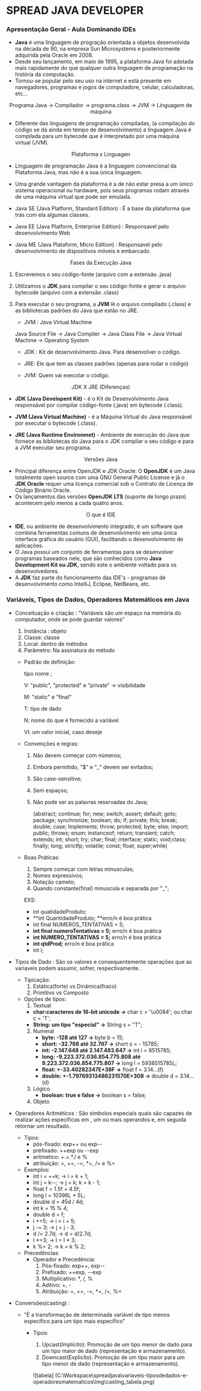 #  SPREAD JAVA DEVELOPER

### Apresentação Geral - Aula Dominando IDEs

* **Java** é uma linguagem de progração orientada a objetos desenvolvida na década de 90, na empresa Sun Microsystems e posteriormente adquirida pela Oracle em 2008.
* Desde seu lançamento, em maio de 1995, a plataforma Java foi adotada mais rapidamente do que qualquer outra linguagem de programação na história da computação.
* Tornou-se popular pelo seu uso na internet e está presente em navegadores, programas e jogos de computadore, celular, calculadoras, etc...



<p style='text-align: center;'> Programa Java -> Compilador -> programa.class -> JVM -> Linguagem de máquina </p>

* Diferente das linguagens de programação compiladas, (a compilação do código se dá ainda em tempo de desenvolvimento) a linguagem Java é compilada para um bytecode que é interpretado por uma máquina virtual (JVM).

<p style='text-align: center;'> Plataforma x Linguagen </p>

* Linguagem de programação Java é a linguagem convencional da Plataforma Java, mas não é a sua única linguagem.

* Uma grande vantagem da plataforma é a de não estar presa a um único sistema operacional ou hardware, pois seus programas rodam através de uma máquina virtual que pode ser emulada.
* Java SE (Java Platform, Standard Edition) : É a base da plataforma que trás com ela algumas classes.
* Java EE (Java Platform, Enterprise Edition) : Responsavel pelo desenvolvimento Web
* Java ME (Java Plataform, Micro Edition) : Responsavel pelo desenvolvimento de dispositivos móveis e embarcado.



<p style='text-align: center;'> Fases da Execução Java </p>

1. Escrevemos o seu código-fonte (arquivo com a extensão .java)

2. Utilizamos o **JDK** para compilar o seu código-fonte e gerar o arquivo bytecode (arquivo com a extensão .class)

3. Para executar o seu programa, a **JVM** lê o arquivo compilado (.class) e as bibliotecas padrões do Java que estão no JRE.

   - JVM : Java Virtual Machine

   Java Source File -> Java Compiler -> Java Class File -> Java Virtual Machine -> Operating System 

   - JDK : Kit de desenvolvimento Java. Para desenvolver o código.

   - JRE: Ele que tem as classes padrões (apenas para rodar o código)

   - JVM: Quem vai executar o código.

     

<p style='text-align: center;'> JDK X JRE (Diferenças) </p>

* **JDK (Java Developent Kit)** - é o Kit de Desenvolvimento Java responsável por compilar código-fonte (.java) em bytecode (.class).

* **JVM (Java Virtual Machine)** - é a Máquina Virtual do Java responsável por executar o bytecode (.class).

* **JRE (Java Runtime Environmet)** - Ambiente de execução do Java que fornece as bibliotecas do Java para o JDK compilar o seu código e para a JVM executar seu programa.

  

<p style='text-align: center;'> Versões Java </p>

* Principal diferença entre OpenJDK e JDK Oracle: O **OpenJDK** é um Java totalmente open source com uma GNU General Public License e já o **JDK Oracle** requer uma licença comercial sob o Contrato de Licença de Código Binário Oracle.
* Os lançamentos das versões **OpenJDK LTS** (suporte de longo prazo) acontecem pelo menos a cada quatro anos.



<p style='text-align: center;'> O que é IDE </p>



* **IDE**, ou ambiente de desenvolvimento integrado, é um software que combina ferramentas comuns de desenvolvimento em uma única interface gráfica do usuário (GUI), facilitando o desenvolvimento de aplicações.
* O Java possui um conjunto de ferramentas para se desenvolver programas baseados nele, que são conhecidos como **Java Development Kit ou JDK**, sendo este o ambiente voltado para os desenvolvedores.
* A **JDK** faz parte do funcionamento das IDE's - programas de desenvolvimento como IntelliJ, Eclipse, NetBeans, etc.



### Variáveis, Tipos de Dados, Operadores Matemáticos em Java



* Conceituação e criação : "Variáveis são um espaço na memória do computador, onde se pode guardar valores" 

  1. Instância : objeto
  2. Classe: classe
  3. Local: dentro de métodos
  4. Parâmetro: Na assinatura do método

  - Padrão de definição:

    <?visibilidade?><?modificador?>tipo nome <?=valorInicial?>;

    V: "public", "protected" e "private" -> visibilidade

    M: "static" e "final"

    T: tipo de dado

    N: nome do que é fornecido a variável

    VI: um valor inicial, caso deseje

  - Convenções e regras:

    1. Não devem começar com números;

    2. Embora permitido, "$" e "_" devem ser evitados;

    3. São case-sensitive;

    4. Sem espaços;

    5. Não pode ser as palavras reservadas do Java;

       (abstract;  continue; for; new; switch; assert; default; goto; package; synchronize; boolean; do; if; private; this; break; double; case; Implements; throw; protected; byte; else; import; public; throws; enum; instanceof; return; transient; catch; extends; int; short; try; char; final; interface; static; void;class; finally; long; strictfp; volatile; const; float; super;while)

  - Boas Práticas:

    1. Sempre começar com letras minusculas;
    2. Nomes expressivos;
    3. Notação camelo;
    4. Quando constante(final) minuscula e separada por "_";
    
    EXS:
    
    - int quatidadeProduto;
    - **int QuantidadeProduto; **erro/n é boa prática
    - int final NUMEROS_TENTATIVAS = 5;
    - **int final numeroTentativas = 5;** erro/n é boa prática
    - **int NUMERO_TENTATIVAS = 5;** erro/n é boa prática
    - **int qtdProd;** erro/n é boa prática
    - int i; 

* Tipos de Dado : São os valores e consequentemente operações que as variaveis podem assumir, sofrer, respectivamente.

  - Tipicação:
    1. Estática(forte) vs Dinâmica(fraco)
    2. Primitivo vs Composto
  - Opções de tipos:
    1.  Textual
       - **char:caracteres de 16-bit unicode ->** char c = '\u0084'; ou char c = 'T';
       - **String: um tipo "especial" ->** String s = "T";
    2. Numeral
       - **byte: -128 até 127 ->** byte b = 15;
       - **short: -32.768 até 32.767 ->** short s = - 15785;
       - **int: -2.147.648 até 2.147.483.647 ->** int i = 8515785;
       - **long: -9.223.372.036.854.775.808 até 9.223.372.036.854.775.807 ->** long l = 5938515785L;
       - **float: +-33.40282347E+38F ->** float f = 3.14...(f)
       - **double: +-1.79769313486231570E+308 ->** double d = 3.14...(d)
    3. Lógico
       - **boolean: true e false ->** boolean s = false;
    4. Objeto

* Operadores Aritméticos : São simbolos especiais quais são capazes de realizar ações específicas em , um ou mais operandos e, em seguida retornar um resultado.

  - Tipos:
    - pós-fixado: exp++ ou exp--
    - prefixado: ++exp ou --exp
    - aritmetico: +.=.*./ e %
    - atribuição: =, +=, -=, *=, /= e %=
  - Exemplos: 
    - int i = ++k; -> i = k + 1;
    - int j = k--; -> j = k; k = k - 1;
    - float f = 1.5f + 4.5f;
    - long l = 10398L * 5L;
    - double d = 45d / 4d;
    - int k = 15 % 4;
    - double d = f;
    - i +=5; -> i = i + 5;
    - j -= 3; -> j = j - 3;
    - d /= 2.7d; -> d = d/2.7d;
    - I *=3; -> I = I * 3;
    - k %= 2; -> k = k % 2;
  - Precedências:
    - Operador e Precedência:
      1. Pós-fixado: exp++, exp--
      2. Prefixado: ++exp, --exp
      3. Multiplicativo: *, /, %
      4. Aditivo: +, -
      5. Atribuição: =, +=, -=, *=, /=, %=

* Conversões(casting) : 

  - "É a transformação de determinada variável de tipo menos específico para um tipo mais específico"

    - Tipos:

      1. Upcast(Implícito):  Promoção de um tipo menor de dado para um tipo maior de dado (representação e armazenamento).
      2. Downcast(Explicíto): Promoção de um tipo maior para um tipo menor de dado (representação e armazenamento).

      

      ![tabela] (C:\Workspace\spreadjava\variaveis-tiposdedados-e-operadoresmatematicos\img\casting_tabela.png) 





